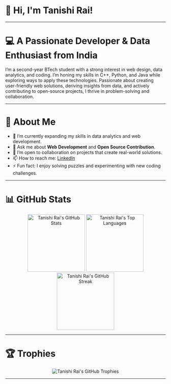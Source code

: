 # 👋 Hi, I'm Tanishi Rai!

---

# 💻 A Passionate Developer & Data Enthusiast from India

I’m a second-year BTech student with a strong interest in web design, data analytics, and coding. I’m honing my skills in C++, Python, and Java while exploring ways to apply these technologies. Passionate about creating user-friendly web solutions, deriving insights from data, and actively contributing to open-source projects, I thrive in problem-solving and collaboration. 

---

# 🔎 About Me

- 🌱 I’m currently expanding my skills in data analytics and web development.
- 💬 Ask me about **Web Development** and **Open Source Contribution**.
- 🤝 I’m open to collaboration on projects that create real-world solutions.
- 📫 How to reach me: [LinkedIn](www.linkedin.com/in/tanishi-rai-38974b282)
- ⚡ Fun fact: I enjoy solving puzzles and experimenting with new coding challenges.

---

# 📊 GitHub Stats

<div align="center">
  
  <img src="https://github-readme-stats.vercel.app/api?username=tanishirai&show_icons=true&count_private=true&theme=radical" alt="Tanishi Rai's GitHub Stats" height="180em" />
  
  <img src="https://github-readme-stats.vercel.app/api/top-langs/?username=tanishirai&layout=compact&theme=radical&langs_count=8" alt="Tanishi Rai's Top Languages" height="180em" />

  <img src="https://streak-stats.demolab.com?user=tanishirai&theme=radical" alt="Tanishi Rai's GitHub Streak" height="180em" />

</div>

---

# 🏆 Trophies

<div align="center">
  
  <img src="https://github-profile-trophy.vercel.app/?username=tanishirai&theme=radical&no-frame=true&column=4" alt="Tanishi Rai's GitHub Trophies" />

</div>

---
